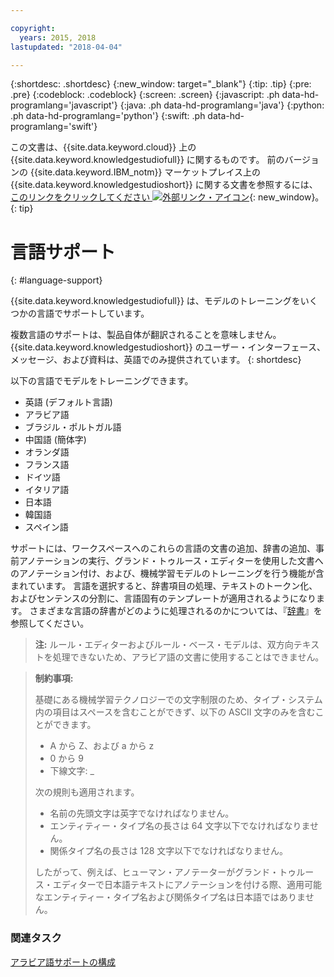 ```yaml
---

copyright:
  years: 2015, 2018
lastupdated: "2018-04-04"

---
```


{:shortdesc: .shortdesc}
{:new_window: target="_blank"}
{:tip: .tip}
{:pre: .pre}
{:codeblock: .codeblock}
{:screen: .screen}
{:javascript: .ph data-hd-programlang='javascript'}
{:java: .ph data-hd-programlang='java'}
{:python: .ph data-hd-programlang='python'}
{:swift: .ph data-hd-programlang='swift'}

この文書は、{{site.data.keyword.cloud}} 上の {{site.data.keyword.knowledgestudiofull}} に関するものです。 前のバージョンの {{site.data.keyword.IBM_notm}} マーケットプレイス上の {{site.data.keyword.knowledgestudioshort}} に関する文書を参照するには、[このリンクをクリックしてください ![外部リンク・アイコン](../../icons/launch-glyph.svg "外部リンク・アイコン")](https://console.bluemix.net/docs/services/knowledge-studio/language-support.html){: new_window}。
{: tip}

# 言語サポート
{: #language-support}

{{site.data.keyword.knowledgestudiofull}} は、モデルのトレーニングをいくつかの言語でサポートしています。

複数言語のサポートは、製品自体が翻訳されることを意味しません。 {{site.data.keyword.knowledgestudioshort}} のユーザー・インターフェース、メッセージ、および資料は、英語でのみ提供されています。
{: shortdesc}

以下の言語でモデルをトレーニングできます。

- 英語 (デフォルト言語)
- アラビア語
- ブラジル・ポルトガル語
- 中国語 (簡体字)
- オランダ語
- フランス語
- ドイツ語
- イタリア語
- 日本語
- 韓国語
- スペイン語

サポートには、ワークスペースへのこれらの言語の文書の追加、辞書の追加、事前アノテーションの実行、グランド・トゥルース・エディターを使用した文書へのアノテーション付け、および、機械学習モデルのトレーニングを行う機能が含まれています。 言語を選択すると、辞書項目の処理、テキストのトークン化、およびセンテンスの分割に、言語固有のテンプレートが適用されるようになります。 さまざまな言語の辞書がどのように処理されるのかについては、『[辞書](/docs/services/watson-knowledge-studio/dictionaries.html#wks_dictionaries)』を参照してください。

> **注:** ルール・エディターおよびルール・ベース・モデルは、双方向テキストを処理できないため、アラビア語の文書に使用することはできません。

> **制約事項:**
>
> 基礎にある機械学習テクノロジーでの文字制限のため、タイプ・システム内の項目はスペースを含むことができず、以下の ASCII 文字のみを含むことができます。
>
> - A から Z、および a から z
> - 0 から 9
> - 下線文字: _
>
> 次の規則も適用されます。
>
> - 名前の先頭文字は英字でなければなりません。
> - エンティティー・タイプ名の長さは 64 文字以下でなければなりません。
> - 関係タイプ名の長さは 128 文字以下でなければなりません。
>
> したがって、例えば、ヒューマン・アノテーターがグランド・トゥルース・エディターで日本語テキストにアノテーションを付ける際、適用可能なエンティティー・タイプ名および関係タイプ名は日本語ではありません。

### 関連タスク

[アラビア語サポートの構成](/docs/services/watson-knowledge-studio/language-support-arabic.html)
